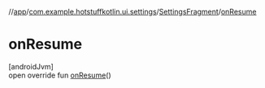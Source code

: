 //[app](../../../index.md)/[com.example.hotstuffkotlin.ui.settings](../index.md)/[SettingsFragment](index.md)/[onResume](on-resume.md)

# onResume

[androidJvm]\
open override fun [onResume](on-resume.md)()
